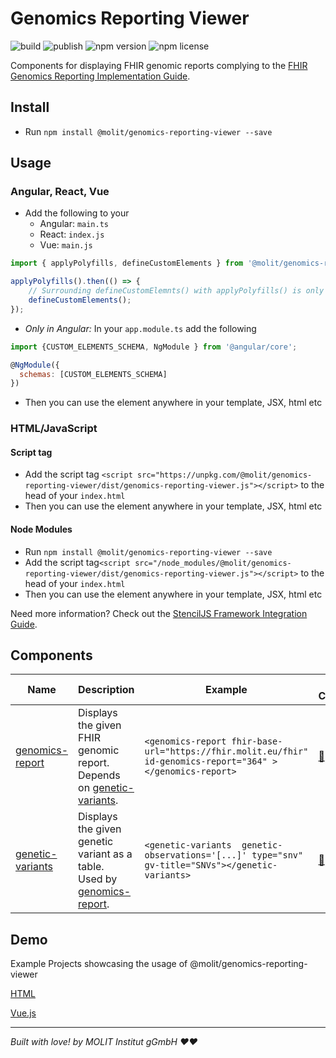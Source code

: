 # Genomics Reporting Viewer
![build](https://github.com/molit-institute/genomics-reporting-viewer/workflows/Build/badge.svg)
![publish](https://github.com/molit-institute/genomics-reporting-viewer/workflows/Publish/badge.svg)
![npm version](https://img.shields.io/npm/v/@molit/genomics-reporting-viewer.svg)
![npm license](https://img.shields.io/npm/l/@molit/genomics-reporting-viewer.svg)


Components for displaying FHIR genomic reports complying to the [FHIR Genomics Reporting Implementation Guide](http://hl7.org/fhir/uv/genomics-reporting/).

## Install

- Run `npm install @molit/genomics-reporting-viewer --save`

## Usage

### Angular, React, Vue

- Add the following to your 
    - Angular: `main.ts`
    - React: `index.js`
    - Vue: `main.js`

```js
import { applyPolyfills, defineCustomElements } from '@molit/genomics-reporting-viewer/loader';

applyPolyfills().then(() => { 
    // Surrounding defineCustomElemnts() with applyPolyfills() is only needed if older browsers are targeted
    defineCustomElements();
});
```
- <i> Only in Angular:</i> In your `app.module.ts` add the following 

```js
import {CUSTOM_ELEMENTS_SCHEMA, NgModule } from '@angular/core';

@NgModule({
  schemas: [CUSTOM_ELEMENTS_SCHEMA]
})
```
- Then you can use the element anywhere in your template, JSX, html etc

### HTML/JavaScript

#### Script tag

- Add the script tag `<script src="https://unpkg.com/@molit/genomics-reporting-viewer/dist/genomics-reporting-viewer.js"></script>` to the head of your `index.html`
- Then you can use the element anywhere in your template, JSX, html etc

#### Node Modules
- Run `npm install @molit/genomics-reporting-viewer --save`
- Add the script tag`<script src="/node_modules/@molit/genomics-reporting-viewer/dist/genomics-reporting-viewer.js"></script>` to the head of your `index.html`
- Then you can use the element anywhere in your template, JSX, html etc

Need more information? Check out the [StencilJS Framework Integration Guide](https://stenciljs.com/docs/overview).

## Components

| Name                                                                                                                           | Description                                                                                                     | Example | Example Component |
| ------------------------------------------------------------------------------------------------------------------------------ | --------------------------------------------------------------------------------------------------------------- | ------- | ----------------- |
| [genomics-report](https://github.com/molit-institute/genomics-reporting-viewer/tree/master/src/components/genomics-report)   | Displays the given FHIR genomic report. </br> Depends on [genetic-variants](https://github.com/molit-institute/genomics-reporting-viewer/tree/master/src/components/genetic-variants).   | `<genomics-report fhir-base-url="https://fhir.molit.eu/fhir" id-genomics-report="364" ></genomics-report>`  | [:link:](https://docs.molit.eu/genomics-reporting-viewer/) |
| [genetic-variants](https://github.com/molit-institute/genomics-reporting-viewer/tree/master/src/components/genetic-variants) | Displays the given genetic variant as a table. </br> Used by [genomics-report](https://github.com/molit-institute/genomics-reporting-viewer/tree/master/src/components/genomics-report). | `<genetic-variants  genetic-observations='[...]' type="snv" gv-title="SNVs"></genetic-variants> ` | [:link:](https://docs.molit.eu/genomics-reporting-viewer/genetic-variants-example) |

## Demo 

Example Projects showcasing the usage of @molit/genomics-reporting-viewer

[HTML](https://github.com/molit-institute/genomics-reporting-viewer-example-html) 

[Vue.js](https://github.com/molit-institute/genomics-reporting-viewer-example-vue)

----------------------------------------------

<footer> <i>Built with love! by MOLIT Institut gGmbH ❤❤</i> </footer>
